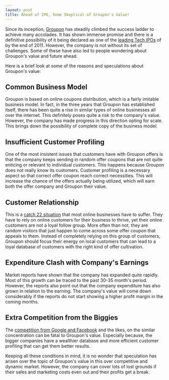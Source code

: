 ```yaml
---
layout: post
title: Ahead of IPO, Some Skeptical of Groupon's Value!
---
```


Since its inception, <a href="http://www.groupon.com/">Groupon</a> has steadily climbed the success ladder to achieve many accolades. It has shown immense promise and there is a definitive possibility of it being declared as one of the <a href="http://images.businessweek.com/slideshows/20110415/the-next-wave-of-tech-ipos/slides/9">leading Tech IPOs</a> of by the end of 2011. However, the company is not without its set of challenges. Some of these have also led to people wondering about Groupon's value and future ahead.

Here is a brief look at some of the reasons and speculations about Groupon's value:

## Common Business Model

Groupon is based on online coupons distribution, which is a fairly imitable business model. In fact, in the three years that Groupon has established itself, there has been quite a rise in similar types of online businesses all over the internet. This definitely poses quite a risk to the company's value. However, the company has made progress in this direction opting for scale. This brings down the possibility of complete copy of the business model.

## Insufficient Customer Profiling

One of the most insistent issues that customers have with Groupon offers is that the company keeps sending in random offer coupons that are not quite enticing or relevant to individual customers. This happens because Groupon does not really know its customers. Customer profiling is a necessary aspect so that correct offer coupon reach correct necessities. This will increase the chance of the offers actually being utilized, which will earn both the offer company and Groupon their value.

## Customer Relationship

This is a <a href="http://en.wikipedia.org/wiki/Catch-22">catch 22 situation</a> that most online businesses have to suffer. They have to rely on online customers for their business to thrive, yet their online customers are not a loyal follow group. More often than not, they are random visitors that just happen to come across some offer coupon that appeals to them. Instead of completely relying on this group of customers, Groupon should focus their energy on local customers that can lead to a loyal database of customers with the right kind of offer cultivation.

## Expenditure Clash with Company's Earnings

Market reports have shown that the company has expanded quite rapidly. Most of this growth can be traced to the past 30-35 month's period. However, the reports also point out that the company expenditure has also grown in relation to the earning. The company's value will come down considerably if the reports do not start showing a higher profit margin in the coming months.

## Extra Competition from the Biggies

The <a href="http://www.digitaltrends.com/social-media/google-offers-vs-groupon-vs-facebook-deals/">competition from Google and Facebook</a> and the likes, on the similar concentration can be fatal to Groupon's value. Especially because, the bigger companies have a wealthier database and more efficient customer profiling that can get them better results.

Keeping all these conditions in mind, it is no wonder that speculation has arisen over the topic of Groupon's value in this over competitive and dynamic market. However, the company can cover lots of lost grounds if their sales and marketing costs even out and their profits get a break.
